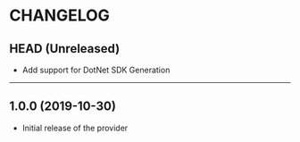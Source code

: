 CHANGELOG
=========

## HEAD (Unreleased)
* Add support for DotNet SDK Generation

---

## 1.0.0 (2019-10-30)
* Initial release of the provider

